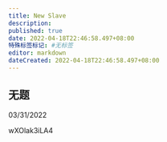 ```yaml
---
title: New Slave
description:
published: true
date: 2022-04-18T22:46:58.497+08:00
特殊标签标记: #无标签
editor: markdown
dateCreated: 2022-04-18T22:46:58.497+08:00
---
```


## 无题

03/31/2022

wXOlak3iLA4
